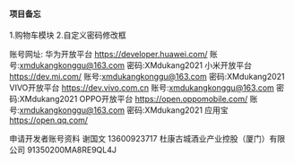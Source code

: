 #### 项目备忘

1.购物车模块
2.自定义密码修改框

账号网址:
华为开放平台 https://developer.huawei.com/  账号:xmdukangkonggu@163.com 密码:XMdukang2021
小米开放平台 https://dev.mi.com/  账号:xmdukangkonggu@163.com 密码:XMdukang2021
VIVO开放平台 https://dev.vivo.com.cn  账号:xmdukangkonggu@163.com 密码:XMdukang2021
OPPO开放平台 https://open.oppomobile.com/ 账号:xmdukangkonggu@163.com 密码:XMdukang2021
应用宝 https://open.qq.com/

申请开发者账号资料
谢国文
13600923717
杜康古城酒业产业控股（厦门）有限公司
91350200MA8RE9QL4J